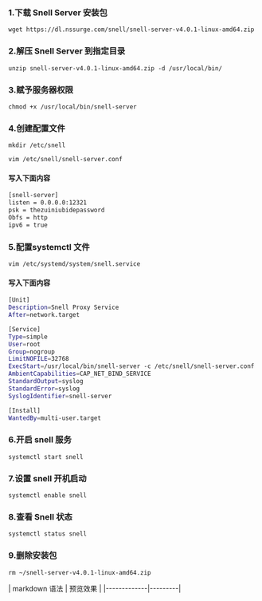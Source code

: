 ### 1.下载 Snell Server 安装包
    wget https://dl.nssurge.com/snell/snell-server-v4.0.1-linux-amd64.zip
### 2.解压 Snell Server 到指定目录
    unzip snell-server-v4.0.1-linux-amd64.zip -d /usr/local/bin/
### 3.赋予服务器权限
    chmod +x /usr/local/bin/snell-server
### 4.创建配置文件
    mkdir /etc/snell

    vim /etc/snell/snell-server.conf

#### 写入下面内容
```bash
[snell-server]
listen = 0.0.0.0:12321
psk = thezuiniubidepassword
Obfs = http
ipv6 = true
```
### 5.配置systemctl 文件
    vim /etc/systemd/system/snell.service

#### 写入下面内容
```bash
[Unit]
Description=Snell Proxy Service
After=network.target

[Service]
Type=simple
User=root
Group=nogroup
LimitNOFILE=32768
ExecStart=/usr/local/bin/snell-server -c /etc/snell/snell-server.conf
AmbientCapabilities=CAP_NET_BIND_SERVICE
StandardOutput=syslog
StandardError=syslog
SyslogIdentifier=snell-server

[Install]
WantedBy=multi-user.target
```
### 6.开启 snell 服务
    systemctl start snell
### 7.设置 snell 开机启动
    systemctl enable snell
### 8.查看 Snell 状态
    systemctl status snell
### 9.删除安装包
    rm ~/snell-server-v4.0.1-linux-amd64.zip

| markdown
语法 | 预览效果 |
|-------------|---------|
